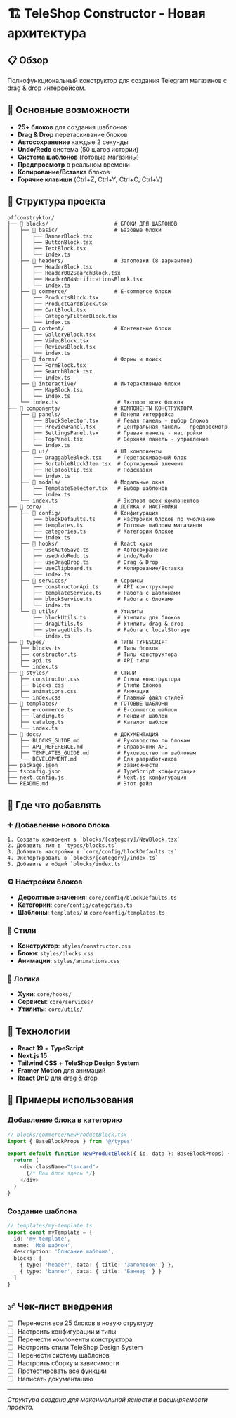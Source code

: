 # 🏗️ TeleShop Constructor - Новая архитектура

## 📋 Обзор
Полнофункциональный конструктор для создания Telegram магазинов с drag & drop интерфейсом.

## 🎯 Основные возможности
- **25+ блоков** для создания шаблонов
- **Drag & Drop** перетаскивание блоков
- **Автосохранение** каждые 2 секунды
- **Undo/Redo** система (50 шагов истории)
- **Система шаблонов** (готовые магазины)
- **Предпросмотр** в реальном времени
- **Копирование/Вставка** блоков
- **Горячие клавиши** (Ctrl+Z, Ctrl+Y, Ctrl+C, Ctrl+V)

## 📁 Структура проекта

```
offconstryktor/
├── 📂 blocks/                     # БЛОКИ ДЛЯ ШАБЛОНОВ
│   ├── 📂 basic/                  # Базовые блоки
│   │   ├── BannerBlock.tsx
│   │   ├── ButtonBlock.tsx
│   │   ├── TextBlock.tsx
│   │   └── index.ts
│   ├── 📂 headers/                # Заголовки (8 вариантов)
│   │   ├── HeaderBlock.tsx
│   │   ├── Header002SearchBlock.tsx
│   │   ├── Header004NotificationsBlock.tsx
│   │   └── index.ts
│   ├── 📂 commerce/               # E-commerce блоки
│   │   ├── ProductsBlock.tsx
│   │   ├── ProductCardBlock.tsx
│   │   ├── CartBlock.tsx
│   │   ├── CategoryFilterBlock.tsx
│   │   └── index.ts
│   ├── 📂 content/                # Контентные блоки
│   │   ├── GalleryBlock.tsx
│   │   ├── VideoBlock.tsx
│   │   ├── ReviewsBlock.tsx
│   │   └── index.ts
│   ├── 📂 forms/                  # Формы и поиск
│   │   ├── FormBlock.tsx
│   │   ├── SearchBlock.tsx
│   │   └── index.ts
│   ├── 📂 interactive/            # Интерактивные блоки
│   │   ├── MapBlock.tsx
│   │   └── index.ts
│   └── index.ts                   # Экспорт всех блоков
├── 📂 components/                 # КОМПОНЕНТЫ КОНСТРУКТОРА
│   ├── 📂 panels/                 # Панели интерфейса
│   │   ├── BlockSelector.tsx      # Левая панель - выбор блоков
│   │   ├── PreviewPanel.tsx       # Центральная панель - предпросмотр
│   │   ├── SettingsPanel.tsx      # Правая панель - настройки
│   │   ├── TopPanel.tsx           # Верхняя панель - управление
│   │   └── index.ts
│   ├── 📂 ui/                     # UI компоненты
│   │   ├── DraggableBlock.tsx     # Перетаскиваемый блок
│   │   ├── SortableBlockItem.tsx  # Сортируемый элемент
│   │   ├── HelpTooltip.tsx        # Подсказки
│   │   └── index.ts
│   ├── 📂 modals/                 # Модальные окна
│   │   ├── TemplateSelector.tsx   # Выбор шаблонов
│   │   └── index.ts
│   └── index.ts                   # Экспорт всех компонентов
├── 📂 core/                       # ЛОГИКА И НАСТРОЙКИ
│   ├── 📂 config/                 # Конфигурация
│   │   ├── blockDefaults.ts       # Настройки блоков по умолчанию
│   │   ├── templates.ts           # Готовые шаблоны магазинов
│   │   ├── categories.ts          # Категории блоков
│   │   └── index.ts
│   ├── 📂 hooks/                  # React хуки
│   │   ├── useAutoSave.ts         # Автосохранение
│   │   ├── useUndoRedo.ts         # Undo/Redo
│   │   ├── useDragDrop.ts         # Drag & Drop
│   │   ├── useClipboard.ts        # Копирование/Вставка
│   │   └── index.ts
│   ├── 📂 services/               # Сервисы
│   │   ├── constructorApi.ts      # API конструктора
│   │   ├── templateService.ts     # Работа с шаблонами
│   │   ├── blockService.ts        # Работа с блоками
│   │   └── index.ts
│   └── 📂 utils/                  # Утилиты
│       ├── blockUtils.ts          # Утилиты для блоков
│       ├── dragUtils.ts           # Утилиты drag & drop
│       ├── storageUtils.ts        # Работа с localStorage
│       └── index.ts
├── 📂 types/                      # ТИПЫ TYPESCRIPT
│   ├── blocks.ts                  # Типы блоков
│   ├── constructor.ts             # Типы конструктора
│   ├── api.ts                     # API типы
│   └── index.ts
├── 📂 styles/                     # СТИЛИ
│   ├── constructor.css            # Стили конструктора
│   ├── blocks.css                 # Стили блоков
│   ├── animations.css             # Анимации
│   └── index.css                  # Главный файл стилей
├── 📂 templates/                  # ГОТОВЫЕ ШАБЛОНЫ
│   ├── e-commerce.ts              # E-commerce шаблон
│   ├── landing.ts                 # Лендинг шаблон
│   ├── catalog.ts                 # Каталог шаблон
│   └── index.ts
├── 📂 docs/                       # ДОКУМЕНТАЦИЯ
│   ├── BLOCKS_GUIDE.md            # Руководство по блокам
│   ├── API_REFERENCE.md           # Справочник API
│   ├── TEMPLATES_GUIDE.md         # Руководство по шаблонам
│   └── DEVELOPMENT.md             # Для разработчиков
├── package.json                   # Зависимости
├── tsconfig.json                  # TypeScript конфигурация
├── next.config.js                 # Next.js конфигурация
└── README.md                      # Этот файл
```

## 🧩 Где что добавлять

### ➕ Добавление нового блока
```
1. Создать компонент в `blocks/[category]/NewBlock.tsx`
2. Добавить тип в `types/blocks.ts`
3. Добавить настройки в `core/config/blockDefaults.ts`
4. Экспортировать в `blocks/[category]/index.ts`
5. Добавить в общий `blocks/index.ts`
```

### ⚙️ Настройки блоков
- **Дефолтные значения**: `core/config/blockDefaults.ts`
- **Категории**: `core/config/categories.ts`
- **Шаблоны**: `templates/` и `core/config/templates.ts`

### 🎨 Стили
- **Конструктор**: `styles/constructor.css`
- **Блоки**: `styles/blocks.css`
- **Анимации**: `styles/animations.css`

### 🔧 Логика
- **Хуки**: `core/hooks/`
- **Сервисы**: `core/services/`
- **Утилиты**: `core/utils/`

## 🚀 Технологии
- **React 19** + **TypeScript**
- **Next.js 15**
- **Tailwind CSS** + **TeleShop Design System**
- **Framer Motion** для анимаций
- **React DnD** для drag & drop

## 📝 Примеры использования

### Добавление блока в категорию
```typescript
// blocks/commerce/NewProductBlock.tsx
import { BaseBlockProps } from '@/types'

export default function NewProductBlock({ id, data }: BaseBlockProps) {
  return (
    <div className="ts-card">
      {/* Ваш блок здесь */}
    </div>
  )
}
```

### Создание шаблона
```typescript
// templates/my-template.ts
export const myTemplate = {
  id: 'my-template',
  name: 'Мой шаблон',
  description: 'Описание шаблона',
  blocks: [
    { type: 'header', data: { title: 'Заголовок' } },
    { type: 'banner', data: { title: 'Баннер' } }
  ]
}
```

## ✅ Чек-лист внедрения
- [ ] Перенести все 25 блоков в новую структуру
- [ ] Настроить конфигурации и типы
- [ ] Перенести компоненты конструктора
- [ ] Настроить стили TeleShop Design System
- [ ] Перенести систему шаблонов
- [ ] Настроить сборку и зависимости
- [ ] Протестировать все функции
- [ ] Написать документацию

---
*Структура создана для максимальной ясности и расширяемости проекта.* 